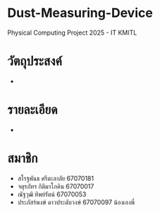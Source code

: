 # Dust-Measuring-Device
Physical Computing Project 2025 - IT KMITL
# วัตถุประสงค์
-

# รายละเอียด
-

# สมาชิก
- สโรฐพันธ ศรีตะลาลัย 67070181
- จตุรภัทร กิติมาโภคิน 67070017 
- ณัฐวุฒิ ทิพย์รัตน์ 67070053
- ประภัสร์พงษ์ ดาวประดับวงษ์ 67070097
  น้องเองพี่
